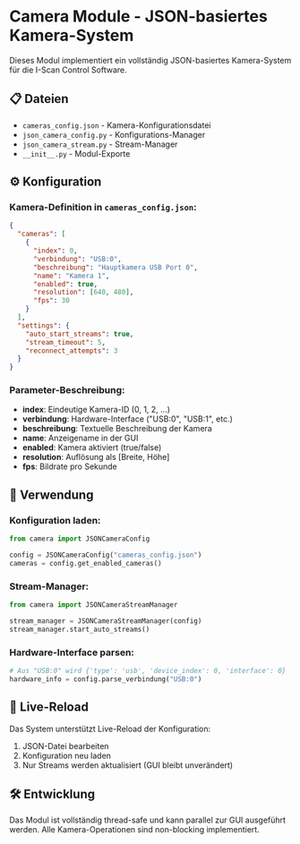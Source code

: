 # Camera Module - JSON-basiertes Kamera-System

Dieses Modul implementiert ein vollständig JSON-basiertes Kamera-System für die I-Scan Control Software.

## 📋 Dateien

- `cameras_config.json` - Kamera-Konfigurationsdatei
- `json_camera_config.py` - Konfigurations-Manager
- `json_camera_stream.py` - Stream-Manager
- `__init__.py` - Modul-Exporte

## ⚙️ Konfiguration

### Kamera-Definition in `cameras_config.json`:

```json
{
  "cameras": [
    {
      "index": 0,
      "verbindung": "USB:0",
      "beschreibung": "Hauptkamera USB Port 0",
      "name": "Kamera 1",
      "enabled": true,
      "resolution": [640, 480],
      "fps": 30
    }
  ],
  "settings": {
    "auto_start_streams": true,
    "stream_timeout": 5,
    "reconnect_attempts": 3
  }
}
```

### Parameter-Beschreibung:

- **index**: Eindeutige Kamera-ID (0, 1, 2, ...)
- **verbindung**: Hardware-Interface ("USB:0", "USB:1", etc.)
- **beschreibung**: Textuelle Beschreibung der Kamera
- **name**: Anzeigename in der GUI
- **enabled**: Kamera aktiviert (true/false)
- **resolution**: Auflösung als [Breite, Höhe]
- **fps**: Bildrate pro Sekunde

## 🔧 Verwendung

### Konfiguration laden:
```python
from camera import JSONCameraConfig

config = JSONCameraConfig("cameras_config.json")
cameras = config.get_enabled_cameras()
```

### Stream-Manager:
```python
from camera import JSONCameraStreamManager

stream_manager = JSONCameraStreamManager(config)
stream_manager.start_auto_streams()
```

### Hardware-Interface parsen:
```python
# Aus "USB:0" wird {'type': 'usb', 'device_index': 0, 'interface': 0}
hardware_info = config.parse_verbindung("USB:0")
```

## 🔄 Live-Reload

Das System unterstützt Live-Reload der Konfiguration:
1. JSON-Datei bearbeiten
2. Konfiguration neu laden
3. Nur Streams werden aktualisiert (GUI bleibt unverändert)

## 🛠️ Entwicklung

Das Modul ist vollständig thread-safe und kann parallel zur GUI ausgeführt werden. Alle Kamera-Operationen sind non-blocking implementiert.
